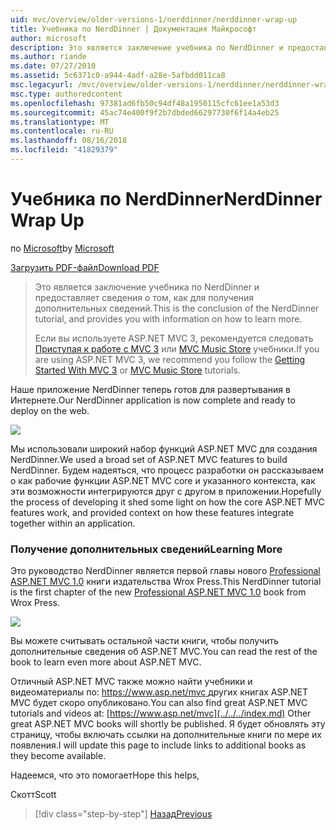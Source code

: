 ```yaml
---
uid: mvc/overview/older-versions-1/nerddinner/nerddinner-wrap-up
title: Учебника по NerdDinner | Документация Майкрософт
author: microsoft
description: Это является заключение учебника по NerdDinner и предоставляет сведения о том, как для получения дополнительных сведений.
ms.author: riande
ms.date: 07/27/2010
ms.assetid: 5c6371c0-a944-4adf-a28e-5afbdd011ca8
msc.legacyurl: /mvc/overview/older-versions-1/nerddinner/nerddinner-wrap-up
msc.type: authoredcontent
ms.openlocfilehash: 97381ad6fb50c94df48a1950115cfc61ee1a53d3
ms.sourcegitcommit: 45ac74e400f9f2b7dbded66297730f6f14a4eb25
ms.translationtype: MT
ms.contentlocale: ru-RU
ms.lasthandoff: 08/16/2018
ms.locfileid: "41829379"
---
```

<a name="nerddinner-wrap-up"></a><span data-ttu-id="5e9b1-103">Учебника по NerdDinner</span><span class="sxs-lookup"><span data-stu-id="5e9b1-103">NerdDinner Wrap Up</span></span>
====================
<span data-ttu-id="5e9b1-104">по [Microsoft](https://github.com/microsoft)</span><span class="sxs-lookup"><span data-stu-id="5e9b1-104">by [Microsoft](https://github.com/microsoft)</span></span>

[<span data-ttu-id="5e9b1-105">Загрузить PDF-файл</span><span class="sxs-lookup"><span data-stu-id="5e9b1-105">Download PDF</span></span>](http://aspnetmvcbook.s3.amazonaws.com/aspnetmvc-nerdinner_v1.pdf)

> <span data-ttu-id="5e9b1-106">Это является заключение учебника по NerdDinner и предоставляет сведения о том, как для получения дополнительных сведений.</span><span class="sxs-lookup"><span data-stu-id="5e9b1-106">This is the conclusion of the NerdDinner tutorial, and provides you with information on how to learn more.</span></span>
> 
> <span data-ttu-id="5e9b1-107">Если вы используете ASP.NET MVC 3, рекомендуется следовать [Приступая к работе с MVC 3](../../older-versions/getting-started-with-aspnet-mvc3/cs/intro-to-aspnet-mvc-3.md) или [MVC Music Store](../../older-versions/mvc-music-store/mvc-music-store-part-1.md) учебники.</span><span class="sxs-lookup"><span data-stu-id="5e9b1-107">If you are using ASP.NET MVC 3, we recommend you follow the [Getting Started With MVC 3](../../older-versions/getting-started-with-aspnet-mvc3/cs/intro-to-aspnet-mvc-3.md) or [MVC Music Store](../../older-versions/mvc-music-store/mvc-music-store-part-1.md) tutorials.</span></span>


<span data-ttu-id="5e9b1-108">Наше приложение NerdDinner теперь готов для развертывания в Интернете.</span><span class="sxs-lookup"><span data-stu-id="5e9b1-108">Our NerdDinner application is now complete and ready to deploy on the web.</span></span>

![](nerddinner-wrap-up/_static/image1.png)

<span data-ttu-id="5e9b1-109">Мы использовали широкий набор функций ASP.NET MVC для создания NerdDinner.</span><span class="sxs-lookup"><span data-stu-id="5e9b1-109">We used a broad set of ASP.NET MVC features to build NerdDinner.</span></span> <span data-ttu-id="5e9b1-110">Будем надеяться, что процесс разработки он рассказываем о как рабочие функции ASP.NET MVC core и указанного контекста, как эти возможности интегрируются друг с другом в приложении.</span><span class="sxs-lookup"><span data-stu-id="5e9b1-110">Hopefully the process of developing it shed some light on how the core ASP.NET MVC features work, and provided context on how these features integrate together within an application.</span></span>

### <a name="learning-more"></a><span data-ttu-id="5e9b1-111">Получение дополнительных сведений</span><span class="sxs-lookup"><span data-stu-id="5e9b1-111">Learning More</span></span>

<span data-ttu-id="5e9b1-112">Это руководство NerdDinner является первой главы нового [Professional ASP.NET MVC 1.0](https://www.amazon.com/gp/product/0470384611?ie=UTF8&amp;tag=scoblo04-20&amp;linkCode=xm2&amp;camp=1789&amp;creativeASIN=0470384611) книги издательства Wrox Press.</span><span class="sxs-lookup"><span data-stu-id="5e9b1-112">This NerdDinner tutorial is the first chapter of the new [Professional ASP.NET MVC 1.0](https://www.amazon.com/gp/product/0470384611?ie=UTF8&amp;tag=scoblo04-20&amp;linkCode=xm2&amp;camp=1789&amp;creativeASIN=0470384611) book from Wrox Press.</span></span>

[![](https://mscblogs.blob.core.windows.net/media/scottgu/Media/bookcover1_6CAECF94.png)](https://www.amazon.com/gp/product/0470384611?ie=UTF8&amp;tag=scoblo04-20&amp;linkCode=xm2&amp;camp=1789&amp;creativeASIN=0470384611)

<span data-ttu-id="5e9b1-113">Вы можете считывать остальной части книги, чтобы получить дополнительные сведения об ASP.NET MVC.</span><span class="sxs-lookup"><span data-stu-id="5e9b1-113">You can read the rest of the book to learn even more about ASP.NET MVC.</span></span>

<span data-ttu-id="5e9b1-114">Отличный ASP.NET MVC также можно найти учебники и видеоматериалы по: [ https://www.asp.net/mvc ](../../../index.md) других книгах ASP.NET MVC будет скоро опубликовано.</span><span class="sxs-lookup"><span data-stu-id="5e9b1-114">You can also find great ASP.NET MVC tutorials and videos at: [https://www.asp.net/mvc](../../../index.md) Other great ASP.NET MVC books will shortly be published.</span></span> <span data-ttu-id="5e9b1-115">Я будет обновлять эту страницу, чтобы включать ссылки на дополнительные книги по мере их появления.</span><span class="sxs-lookup"><span data-stu-id="5e9b1-115">I will update this page to include links to additional books as they become available.</span></span>

<span data-ttu-id="5e9b1-116">Надеемся, что это помогает</span><span class="sxs-lookup"><span data-stu-id="5e9b1-116">Hope this helps,</span></span>

<span data-ttu-id="5e9b1-117">Скотт</span><span class="sxs-lookup"><span data-stu-id="5e9b1-117">Scott</span></span>

> [!div class="step-by-step"]
> [<span data-ttu-id="5e9b1-118">Назад</span><span class="sxs-lookup"><span data-stu-id="5e9b1-118">Previous</span></span>](enable-automated-unit-testing.md)
